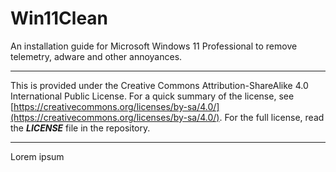 # Win11Clean
An installation guide for Microsoft Windows 11 Professional to remove telemetry, adware and other annoyances.

- - - - - 

This is provided under the Creative Commons Attribution-ShareAlike 4.0 International Public License.  For a quick summary of the license, see [https://creativecommons.org/licenses/by-sa/4.0/](https://creativecommons.org/licenses/by-sa/4.0/).  For the full license, read the ***LICENSE*** file in the repository.

- - - - -

Lorem ipsum
